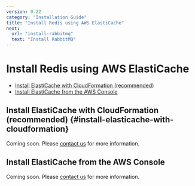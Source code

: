 ```yaml
---
version: 0.22
category: "Installation Guide"
title: "Install Redis using AWS ElastiCache"
next:
  url: "install-rabbitmq"
  text: "Install RabbitMQ"
---
```


# Install Redis using AWS ElastiCache

- [Install ElastiCache with CloudFormation (recommended)](#install-elasticache-with-cloudformation)
- [Install ElastiCache from the AWS Console](#install-elasticache-from-the-aws-console)

## Install ElastiCache with CloudFormation (recommended) {#install-elasticache-with-cloudformation}

Coming soon. Please [contact us](https://sensuapp.org/contact) for more
information.

## Install ElastiCache from the AWS Console

Coming soon. Please [contact us](https://sensuapp.org/contact) for more
information.
